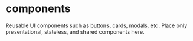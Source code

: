 # components
Reusable UI components such as buttons, cards, modals, etc. Place only presentational, stateless, and shared components here.
